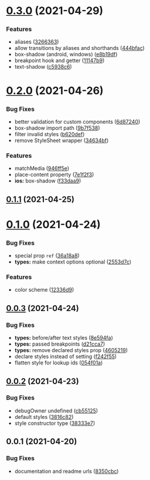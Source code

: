 # [0.3.0](https://github.com/skylejs/skyle/compare/v0.2.0...v0.3.0) (2021-04-29)


### Features

* aliases ([3266363](https://github.com/skylejs/skyle/commit/3266363b2524b05b1a1fa212145b59e334b6e108))
* allow transitions by aliases and shorthands ([444bfac](https://github.com/skylejs/skyle/commit/444bfac2925198020e018413ee8231bb03c9b875))
* box-shadow (android, windows) ([e8b19df](https://github.com/skylejs/skyle/commit/e8b19df5ca14746c0a73a634edb7b012fec7f6e4))
* breakpoint hook and getter ([11147b9](https://github.com/skylejs/skyle/commit/11147b9f17d12ac67adabef4c56f561119ec8475))
* text-shadow ([c5938c6](https://github.com/skylejs/skyle/commit/c5938c664f3ca9520d26fa7de27409a873fd3378))

# [0.2.0](https://github.com/skylejs/skyle/compare/v0.1.1...v0.2.0) (2021-04-26)


### Bug Fixes

* better validation for custom components ([6d87240](https://github.com/skylejs/skyle/commit/6d872405f7ad939a8d78fb40fcfed70be295452b))
* box-shadow import path ([9b7f538](https://github.com/skylejs/skyle/commit/9b7f538f18bf1ab054d3103094963f143e0a210b))
* filter invalid styles ([b620def](https://github.com/skylejs/skyle/commit/b620defe93d467d38495b4f975469f9d6949fe68))
* remove StyleSheet wrapper ([34634bf](https://github.com/skylejs/skyle/commit/34634bfc32f2d35462bd3aaddda70b2de9ede5d4))


### Features

* matchMedia ([946ff5e](https://github.com/skylejs/skyle/commit/946ff5eeae74a73ddb24f08a1fd02d444b3a400d))
* place-content property ([7e1f2f3](https://github.com/skylejs/skyle/commit/7e1f2f389b7b3070ae2fc5512dc11942eb202fb7))
* **ios:** box-shadow ([f33daa9](https://github.com/skylejs/skyle/commit/f33daa93fa6a68e5972f2c07119c923d8ec58db2))

## [0.1.1](https://github.com/skylejs/skyle/compare/v0.1.0...v0.1.1) (2021-04-25)

# [0.1.0](https://github.com/skylejs/skyle/compare/v0.0.3...v0.1.0) (2021-04-24)


### Bug Fixes

* special prop `ref` ([36a18a8](https://github.com/skylejs/skyle/commit/36a18a88371f81f62de69fee5c2e210c89130a7d))
* **types:** make context options optional ([2553d7c](https://github.com/skylejs/skyle/commit/2553d7cdaab76ae0cd2ca6a7a2060d4ca70b7936))


### Features

* color scheme ([12336d9](https://github.com/skylejs/skyle/commit/12336d9de73a9a00f61e5ed36ba142b1f7e26fe5))

## [0.0.3](https://github.com/skylejs/skyle/compare/v0.0.2...v0.0.3) (2021-04-24)


### Bug Fixes

* **types:** before/after text styles ([8e594fa](https://github.com/skylejs/skyle/commit/8e594faad5b116aceef4fc3b9da8833e05934f8f))
* **types:** passed breakpoints ([d21cca7](https://github.com/skylejs/skyle/commit/d21cca7fb7e1afccaccf2f23b1ab5e0585820a6f))
* **types:** remove declared styles prop ([4605219](https://github.com/skylejs/skyle/commit/46052190ab8e47c9ffbaaf7c620260be349e224d))
* declare styles instead of setting ([f242f55](https://github.com/skylejs/skyle/commit/f242f554b093a2d2729a58853f1cca5556699c12))
* flatten style for lookup ids ([054f01a](https://github.com/skylejs/skyle/commit/054f01a187603ad3f065541bac11aeb9e6741190))

## [0.0.2](https://github.com/skylejs/skyle/compare/v0.0.1...v0.0.2) (2021-04-23)


### Bug Fixes

* debugOwner undefined ([cb55125](https://github.com/skylejs/skyle/commit/cb551252e9b048fba9af5552be460b295a046bf8))
* default styles ([3816c82](https://github.com/skylejs/skyle/commit/3816c82b5e17300c296fc30b6bb1a01ba484a258))
* style constructor type ([38333e7](https://github.com/skylejs/skyle/commit/38333e7fa500556ae21073afb40b85158017f082))

## 0.0.1 (2021-04-20)


### Bug Fixes

* documentation and readme urls ([8350cbc](https://github.com/skylejs/skyle/commit/8350cbc4c29c2b72dc67aeea8bcb8b9e60fe7d40))


